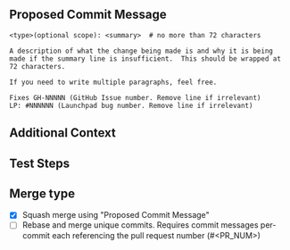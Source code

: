 <!--
Thank you for submitting a PR to cloud-init!

To ease the process of reviewing your PR, do make sure to complete the following checklist **before** submitting a pull request.

- [ ] I have signed the CLA: https://ubuntu.com/legal/contributors
- [ ] I have included a comprehensive commit message using the guide below
- [ ] I have added unit tests to cover the new behavior under ``tests/unittests/``
  - Test files should map to source files i.e. a source file ``cloudinit/example.py`` should be tested by ``tests/unittests/test_example.py``
  - Run unit tests with ``tox -e py3``
- [ ] I have kept the change small, avoiding unnecessary whitespace or non-functional changes.
- [ ] I have added a reference to issues that this PR relates to in the PR message (Refs GH-1234, Fixes GH-1234)
- [ ] I have updated the documentation with the changed behavior.
  - If the change doesn't change the user interface and is trivial, this step may be skipped.
  - Cloud-config documentation is generated from the jsonschema.
  - Generate docs with ``tox -e docs``.
-->


## Proposed Commit Message
<!-- Include a proposed commit message because PRs are squash merged
by default.

See https://www.conventionalcommits.org/en/v1.0.0/#specification
for our commit message convention.

If the change is related to a particular cloud or particular distro,
please include the "optional scope" in the summary line. E.g.,
feat(ec2): Add support for foo to the baz

Types used by this project:
feat, fix, docs, ci, test, refactor, chore
-->
```
<type>(optional scope): <summary>  # no more than 72 characters

A description of what the change being made is and why it is being
made if the summary line is insufficient.  This should be wrapped at
72 characters.

If you need to write multiple paragraphs, feel free.

Fixes GH-NNNNN (GitHub Issue number. Remove line if irrelevant)
LP: #NNNNNN (Launchpad bug number. Remove line if irrelevant)
```

## Additional Context
<!-- If relevant -->

## Test Steps
<!-- Please include any steps necessary to verify (and reproduce if
this is a bug fix) this change on a live deployed system,
including any necessary configuration files, user-data,
setup, and teardown. Scripts used may be attached directly to this PR. -->


## Merge type

- [x] Squash merge using "Proposed Commit Message"
- [ ] Rebase and merge unique commits. Requires commit messages per-commit each referencing the pull request number (#<PR_NUM>)
